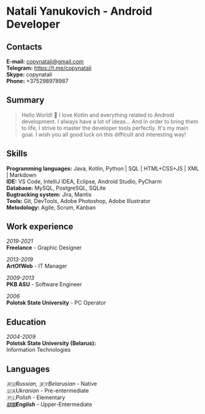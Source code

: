 # Natali Yanukovich  - Android Developer

## Contacts  

**E-mail:** copynatali@gmail.com  
**Telegram:** https://t.me/copynatali  
**Skype:** copynatali  
**Phone:** +375298978987  

## Summary  
> Hello World! 🙂 I love Kotlin and everything related to Android development. I always have a lot of ideas... And in order to bring them to life, I strive to master the developer tools perfectly. It's my main goal. I wish you all good luck on this difficult and interesting way!  

## Skills  

**Programming languages:** Java, Kotlin, Python | SQL | HTML+CSS+JS | XML | Markdown  
**IDE:** VS Code, IntelliJ IDEA, Eclipse, Android Studio, PyCharm  
**Database:** MySQL, PostgreSQL, SQLite  
**Bugtracking system:** Jira, Mantis  
**Tools:** Git, DevTools, Adobe Photoshop, Adobe Illustrator  
**Metodology:** Agile, Scrum, Kanban  

## Work experience  

*2019-2021*  
**Freelance** - Graphic Designer  

*2013-2019*  
**ArtOfWeb** - IT Manager  

*2009-2013*  
**PKB ASU** - Software Engineer  

*2006*  
**Polotsk State University** - PC Operator  

## Education

*2004-2009*  
**Polotsk State University (Belarus):**  
Information Technologies  

## Languages  
*🇷🇺Russian, 🇧🇾Belarusian* - Native  
*🇺🇦Ukranian* - Pre-entermediate  
*🇵🇱Polish* - Elementary  
***🇺🇸English*** - Upper-Entermediate  
